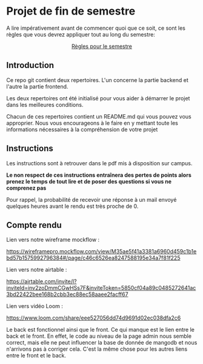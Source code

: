 # Projet de fin de semestre

A lire impérativement avant de commencer quoi que ce soit, ce sont les règles que vous devrez appliquer tout au long du semestre:

<p align="center">
 <a href="https://github.com/clementAC/Instructions-Technologies-Web-OCRES-Ing4/blob/master/README.md">Règles pour le semestre</a>
</p>

## Introduction

Ce repo git contient deux repertoires. L'un concerne la partie backend et l'autre la partie frontend.

Les deux repertoires ont été initialisé pour vous aider à démarrer le projet dans les meilleures conditions.

Chacun de ces repertoires contient un README.md qui vous pouvez vous approprier. Nous vous encourageons à le faire en y mettant toute les informations nécessaires à la compréhension de votre projet

## Instructions

Les instructions sont à retrouver dans le pdf mis à disposition sur campus.

**Le non respect de ces instructions entraînera des pertes de points alors prenez le temps de tout lire et de poser des questions si vous ne comprenez pas**

Pour rappel, la probabilité de recevoir une réponse à un mail envoyé quelques heures avant le rendu est très proche de 0.


## Compte rendu

Lien vers notre wireframe mockflow :

https://wireframepro.mockflow.com/view/M35ae5f41a3381a6960d459c1b1ebd57b1575992796384#/page/c46c6526ea8247588195e34a7f81f225

Lien vers notre airtable :

https://airtable.com/invite/l?inviteId=inv2zoDmmCGwHSs7F&inviteToken=5850cf04a89c0485272641ac3bd22422bee168b2cbb3ec88ec58aaee2facff67

Lien vers vidéo Loom :

https://www.loom.com/share/eee527056dd74d9691d02ec038dfa2c6


Le back est fonctionnel ainsi que le front.
Ce qui manque est le lien entre le back et le front. En effet, le code au niveau de la page admin nous semble correct, mais elle ne peut influencer la base de donnée de mangodb et nous n'arrivons pas à corriger cela.
C'est la même chose pour les autres liens entre le front et le back.
